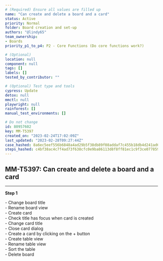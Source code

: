 ```yaml
---
# (Required) Ensure all values are filled up
name: "Can create and delete a board and a card"
status: Active
priority: Normal
folder: Board creation and set-up
authors: "@lindy65"
team_ownership:
- Boards
priority_p1_to_p4: P2 - Core Functions (Do core functions work?)

# (Optional)
location: null
component: null
tags: []
labels: []
tested_by_contributor: ""

# (Optional) Test type and tools
cypress: Update
detox: null
mmctl: null
playwright: null
rainforest: []
manual_test_environments: []

# Do not change
id: 80957602
key: MM-T5397
created_on: "2023-02-24T17:02:09Z"
last_updated: "2023-02-28T09:27:44Z"
case_hashed: 8a6ec5eef556b6848a4ad29b5f38db89f08addaf7c455b18db4d241ad69e6ceea657b25084d71a9eb23986ba8c1e2f64
steps_hashed: c4bf38ac4c7f4ad73f638cfc0e9ba86113d8f8ff81ec1c9f3ce077859b38a2ae3c7075a3c93dbbfd65122ec2aa625915
---
```


<!-- (Auto-generated) Based on frontmatter's "key" and "name" -->

## MM-T5397: Can create and delete a board and a card

---

**Step 1**

\- Change board title\
\- Rename board view\
\- Create card\
\- Check title has focus when card is created\
\- Change card title\
\- Close card dialog\
\- Create a card by clicking on the + button\
\- Create table view\
\- Rename table view\
\- Sort the table\
\- Delete board
